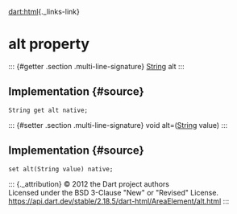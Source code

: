 [dart:html](../../dart-html/dart-html-library){._links-link}

alt property
============

::: {#getter .section .multi-line-signature}
[String](../../dart-core/string-class) alt
:::

Implementation {#source}
--------------

``` {.language-dart data-language="dart"}
String get alt native;
```

::: {#setter .section .multi-line-signature}
void alt=([String](../../dart-core/string-class) value)
:::

Implementation {#source}
--------------

``` {.language-dart data-language="dart"}
set alt(String value) native;
```

::: {._attribution}
© 2012 the Dart project authors\
Licensed under the BSD 3-Clause \"New\" or \"Revised\" License.\
<https://api.dart.dev/stable/2.18.5/dart-html/AreaElement/alt.html>
:::
